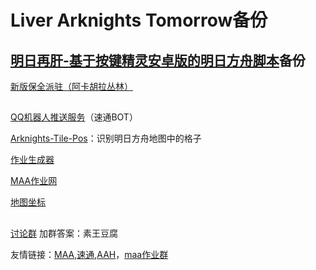 # Liver Arknights Tomorrow备份
## [明日再肝-基于按键精灵安卓版的明日方舟脚本](https://github.com/Lancarus/Liver-Arknights-Tomorrow)备份




[新版保全派驻（阿卡胡拉丛林）](https://www.bilibili.com/video/BV1QG411P75n)
##

[QQ机器人推送服务](https://github.com/tkkcc/qqimagedeliver)（速通BOT）

[Arknights-Tile-Pos](https://github.com/yuanyan3060/Arknights-Tile-Pos)：识别明日方舟地图中的格子

[作业生成器](https://github.com/MaaAssistantArknights/MaaCopilotDesigner)

[MAA作业网](https://prt.plus)

[地图坐标](https://map.ark-nights.com)


##
[讨论群](https://jq.qq.com/?_wv=1027&k=nqIXrYCR) 加群答案：素王豆腐

友情链接：[MAA](https://github.com/MistEO/MeoAssistantArknightsc),[速通](https://github.com/tkkcc/arknights),[AAH](https://github.com/ninthDevilHAUNSTER/ArknightsAutoHelper)，[maa作业群](https://jq.qq.com/?_wv=1027&k=3txx0L8p)
